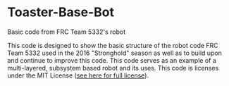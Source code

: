 # Toaster-Base-Bot
Basic code from FRC Team 5332's robot

This code is designed to show the basic structure of the robot code FRC Team 5332 used in the 2016 "Stronghold" season as well as to build upon and continue to improve this code. This code serves as an example of a multi-layered, subsystem based robot and its uses. This code is licenses under the MIT License ([see here for full license](https://github.com/ToasterTechFRC/Toaster-Base-Bot/blob/master/LICENSE)).
